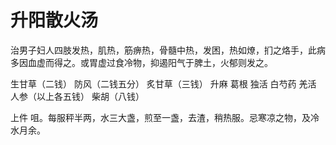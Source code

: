 # 升阳散火汤



治男子妇人四肢发热，肌热，筋痹热，骨髓中热，发困，热如燎，扪之烙手，此病多因血虚而得之。或胃虚过食冷物，抑遏阳气于脾土，火郁则发之。

生甘草（二钱） 防风（二钱五分） 炙甘草（三钱） 升麻 葛根 独活 白芍药 羌活 人参（以上各五钱） 柴胡（八钱）

上件 咀。每服秤半两，水三大盏，煎至一盏，去渣，稍热服。忌寒凉之物，及冷水月余。